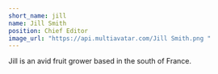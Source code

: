 ```yaml
---
short_name: jill
name: Jill Smith
position: Chief Editor
image_url: "https://api.multiavatar.com/Jill Smith.png "
---
```


Jill is an avid fruit grower based in the south of France.
